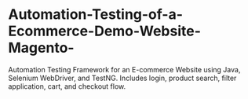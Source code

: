 # Automation-Testing-of-a-Ecommerce-Demo-Website-Magento-
Automation Testing Framework for an E-commerce Website using Java, Selenium WebDriver, and TestNG. Includes login, product search, filter application, cart, and checkout flow.
